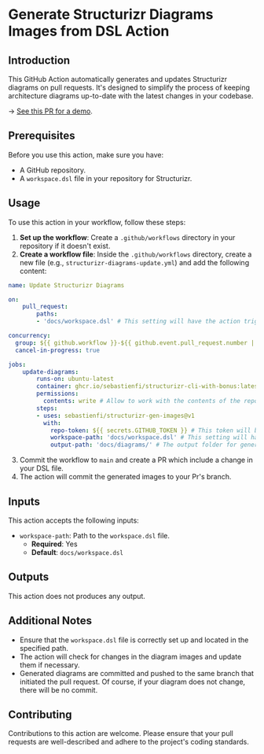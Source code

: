 # Generate Structurizr Diagrams Images from DSL Action

## Introduction

This GitHub Action automatically generates and updates Structurizr diagrams on pull requests. It's designed to simplify the process of keeping architecture diagrams up-to-date with the latest changes in your codebase.

-> [See this PR for a demo](https://github.com/sebastienfi/structurizr-github-actions-demo/pull/2).

## Prerequisites

Before you use this action, make sure you have:

- A GitHub repository.
- A `workspace.dsl` file in your repository for Structurizr.

## Usage

To use this action in your workflow, follow these steps:

1. **Set up the workflow**: Create a `.github/workflows` directory in your repository if it doesn't exist.
2. **Create a workflow file**: Inside the `.github/workflows` directory, create a new file (e.g., `structurizr-diagrams-update.yml`) and add the following content:

```yaml
name: Update Structurizr Diagrams

on:
    pull_request:
        paths:
        - 'docs/workspace.dsl' # This setting will have the action trigger only if certain file changes. Set the location of your DSL.

concurrency:
  group: ${{ github.workflow }}-${{ github.event.pull_request.number || github.ref }}
  cancel-in-progress: true

jobs:
    update-diagrams:
        runs-on: ubuntu-latest
        container: ghcr.io/sebastienfi/structurizr-cli-with-bonus:latest
        permissions: 
          contents: write # Allow to work with the contents of the repository, including git push.
        steps:
        - uses: sebastienfi/structurizr-gen-images@v1
          with:
            repo-token: ${{ secrets.GITHUB_TOKEN }} # This token will be used by the action to perform git pull, git push, pr read, pr comment, pr comment edit, pr comment reaction.
            workspace-path: 'docs/workspace.dsl' # This setting will have the action generate images from this DSL. Set the location of your DSL.
            output-path: 'docs/diagrams/' # The output folder for generated images.
```

3. Commit the workflow to `main` and create a PR which include a change in your DSL file.
4. The action will commit the generated images to your Pr's branch.

## Inputs

This action accepts the following inputs:

- `workspace-path`: Path to the `workspace.dsl` file.
  - **Required**: Yes
  - **Default**: `docs/workspace.dsl`

## Outputs

This action does not produces any output.

## Additional Notes

- Ensure that the `workspace.dsl` file is correctly set up and located in the specified path.
- The action will check for changes in the diagram images and update them if necessary. 
- Generated diagrams are committed and pushed to the same branch that initiated the pull request. Of course, if your diagram does not change, there will be no commit.

## Contributing

Contributions to this action are welcome. Please ensure that your pull requests are well-described and adhere to the project's coding standards.
